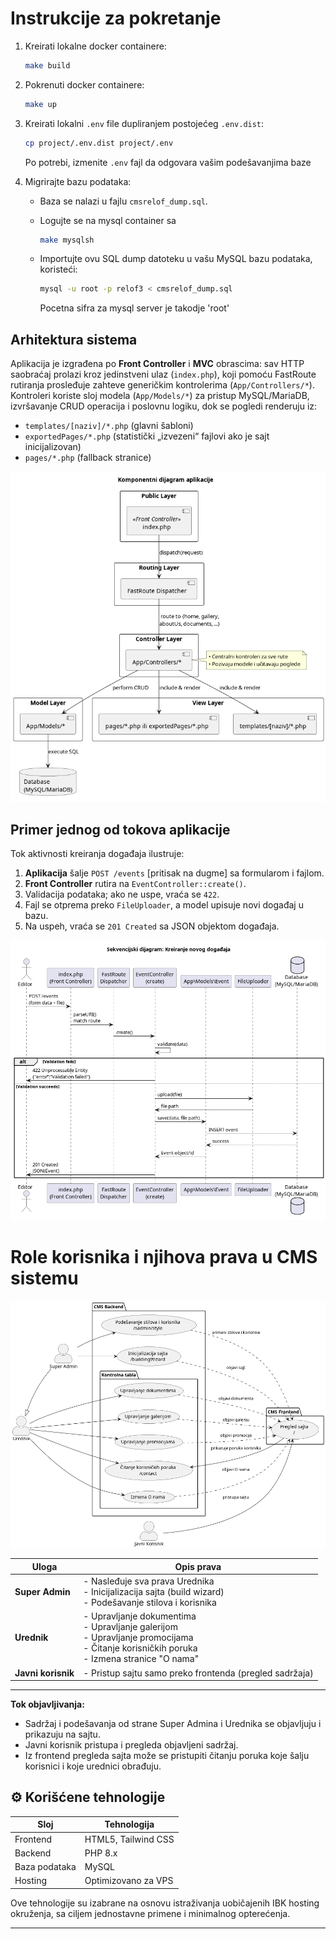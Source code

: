 # Instrukcije za pokretanje

1. Kreirati lokalne docker containere:

   ```bash
   make build
   ```

2. Pokrenuti docker containere:

   ```bash
   make up
   ```

3. Kreirati lokalni `.env` file dupliranjem postojećeg `.env.dist`:

   ```bash
   cp project/.env.dist project/.env
   ```

   Po potrebi, izmenite `.env` fajl da odgovara vašim podešavanjima baze

4. Migrirajte bazu podataka:

   - Baza se nalazi u fajlu `cmsrelof_dump.sql`.
   - Logujte se na mysql container sa
      ```bash
      make mysqlsh
      ```
   - Importujte ovu SQL dump datoteku u vašu MySQL bazu podataka, koristeći:

     ```bash
     mysql -u root -p relof3 < cmsrelof_dump.sql
     ```
     Pocetna sifra za mysql server je takodje 'root'



## Arhitektura sistema

Aplikacija je izgrađena po **Front Controller** i **MVC** obrascima: sav HTTP saobraćaj prolazi kroz jedinstveni ulaz (`index.php`), koji pomoću FastRoute rutiranja prosleđuje zahteve generičkim kontrolerima (`App/Controllers/*`). Kontroleri koriste sloj modela (`App/Models/*`) za pristup MySQL/MariaDB, izvršavanje CRUD operacija i poslovnu logiku, dok se pogledi renderuju iz:

- `templates/[naziv]/*.php` (glavni šabloni)
- `exportedPages/*.php` (statistički „izvezeni“ fajlovi ako je sajt inicijalizovan)
- `pages/*.php` (fallback stranice)

![Komponentni dijagram](out/diagram2/diagram2.png)

## Primer jednog od tokova aplikacije

Tok aktivnosti kreiranja događaja ilustruje:

1. **Aplikacija** šalje `POST /events` [pritisak na dugme] sa formularom i fajlom.
2. **Front Controller** rutira na `EventController::create()`.
3. Validacija podataka; ako ne uspe, vraća se `422`.
4. Fajl se otprema preko `FileUploader`, a model upisuje novi događaj u bazu.
5. Na uspeh, vraća se `201 Created` sa JSON objektom događaja.

![Dijagram aktivnosti](out/diagram3/diagram3.png)

# Role korisnika i njihova prava u CMS sistemu

![Dijagram aktivnosti](out/diagram/diagram.png)

| Uloga              | Opis prava                                                                                                                                      |
| ------------------ | ----------------------------------------------------------------------------------------------------------------------------------------------- |
| **Super Admin**    | - Nasleđuje sva prava Urednika<br>- Inicijalizacija sajta (build wizard)<br>- Podešavanje stilova i korisnika                                   |
| **Urednik**        | - Upravljanje dokumentima<br>- Upravljanje galerijom<br>- Upravljanje promocijama<br>- Čitanje korisničkih poruka<br>- Izmena stranice "O nama" |
| **Javni korisnik** | - Pristup sajtu samo preko frontenda (pregled sadržaja)                                                                                         |

---

**Tok objavljivanja:**

- Sadržaj i podešavanja od strane Super Admina i Urednika se objavljuju i prikazuju na sajtu.
- Javni korisnik pristupa i pregleda objavljeni sadržaj.
- Iz frontend pregleda sajta može se pristupiti čitanju poruka koje šalju korisnici i koje urednici obrađuju.

## ⚙️ Korišćene tehnologije

| Sloj          | Tehnologija         |
| ------------- | ------------------- |
| Frontend      | HTML5, Tailwind CSS |
| Backend       | PHP 8.x             |
| Baza podataka | MySQL               |
| Hosting       | Optimizovano za VPS |

Ove tehnologije su izabrane na osnovu istraživanja uobičajenih IBK hosting okruženja, sa ciljem jednostavne primene i minimalnog opterećenja.

---
